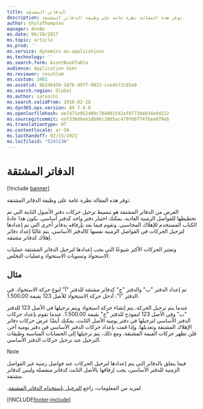 ```yaml
---
title: الدفاتر المشتقة
description: توفر هذه المقالة نظرة عامة على وظيفة الدفاتر المشتقة.
author: ShylaThompson
manager: AnnBe
ms.date: 06/20/2017
ms.topic: article
ms.prod: ''
ms.service: dynamics-ax-applications
ms.technology: ''
ms.search.form: AssetBookTable
audience: Application User
ms.reviewer: roschlom
ms.custom: 3401
ms.assetid: 862d6450-187b-497f-9822-cce45f2c65a9
ms.search.region: Global
ms.author: saraschi
ms.search.validFrom: 2016-02-28
ms.dyn365.ops.version: AX 7.0.0
ms.openlocfilehash: ee7471e952409c7848015d2af07738e034e0d222
ms.sourcegitcommit: eaf330dbee1db96c20d5ac479f007747bea079eb
ms.translationtype: HT
ms.contentlocale: ar-SA
ms.lasthandoff: 02/15/2021
ms.locfileid: "5241136"
---
```

# <a name="derived-books"></a>الدفاتر المشتقة

[!include [banner](../includes/banner.md)]

توفر هذه المقالة نظرة عامة على وظيفة الدفاتر المشتقة.

‏‫الغرض من الدفاتر المشتقة هو تبسيط ترحيل حركات دفتر الأصول الثابتة التي تم تخطيطها للفواصل الزمنية العادية.  يمكنك اختيار دفتر واحد كدفتر أساسي.‬ يكون هذا عادةً الكتاب المستخدم للإهلاك المحاسبي. وتقوم فيما بعد بإرفاقه بدفاتر أخرى التي تم إعدادها لترحيل الحركات في الفواصل الزمنية نفسها كالدفتر الأساسي. يتم غالبًا إعداد دفاتر إهلاك كدفاتر مشتقة. 

وتعتبر الحركات الأكثر شيوعًا التي يجب إعدادها لترحيل الدفاتر المشتقة عمليات الاستحواذ وتسويات الاستحواذ وعمليات التخلص. 

## <a name="example"></a>مثال

تم إعداد الدفتر "ب" والدفتر "ج" كدفاتر مشتقة للدفتر "أ" لنوع حركة الاستحواذ. في الدفتر "أ"، أدخل حركة الاستحواذ للأصل 123 بقيمة 1.500.00. 

عندما يتم ترحيل الحركة، يتم إنشاء حركة استحواذ ويتم ترحيلها في الأصل 123 للدفتر "ب" وفي الأصل 123 لنموذج للدفتر "ج" بقيمة 1.500.00. عندما تقوم بإعداد حركات الدفتر الأساسي لترحيلها في دفتر يومية الأصل الثابت، يمكنك أيضًا عرض حركات دفاتر الإهلاك المشتقة وتعديلها. وإذا قمت بإعداد حركات الدفتر الأساسي في دفتر يومية آخر، فلن تظهر حركات القيمة المشتقة. ومع ذلك، يتم ترحيلها إلى الحسابات المناسبة وطبقات الترحيل عند ترحيل حركات الدفتر الأساسي.

> [!NOTE]                                                                                                                               
> فيما يتعلق بالدفاتر التي يتم إعدادها لترحيل الحركات عند فواصل زمنية غير الفواصل الزمنية للدفتر الأساسي، يجب إرفاقها بالأصل الثابت كدفاتر منفصلة وليس كدفاتر مشتقة.  

لمزيد من المعلومات، راجع [‏‫الترحيل باستخدام الدفاتر المشتقة](post-derived-value-models.md).





[!INCLUDE[footer-include](../../includes/footer-banner.md)]